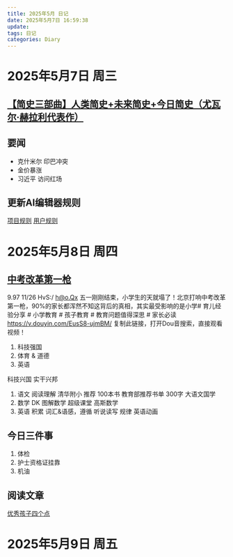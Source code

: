 ```yaml
---
title: 2025年5月 日记
date: 2025年5月7日 16:59:38
update: 
tags: 日记
categories: Diary
---
```


# 2025年5月7日 周三
  ## [【简史三部曲】人类简史+未来简史+今日简史（尤瓦尔·赫拉利代表作）](https://www.bilibili.com/video/BV1SC5HzYExM?spm_id_from=333.788.player.switch&vd_source=3a9354daab34de3be4d6748478d38049&p=7)

  ## 要闻
  + 克什米尔 印巴冲突
  + 金价暴涨
  + 习近平 访问红场

  ## 更新AI编辑器规则
  [项目规则](../Trae_MCP_Agent/project_rules.md)
  [用户规则](../Trae_MCP_Agent/user_rules.md)

# 2025年5月8日 周四
## [中考改革第一枪](../../../教育/中考改革.md)
  9.97 11/26 HvS:/ h@o.Qx 五一刚刚结束，小学生的天就塌了！北京打响中考改革第一枪，90%的家长都浑然不知这背后的真相，其实最受影响的是小学# 育儿经验分享 # 小学教育 # 孩子教育 # 教育问题值得深思 # 家长必读  https://v.douyin.com/EusS8-ujmBM/ 复制此链接，打开Dou音搜索，直接观看视频！
  1. 科技强国
  2. 体育 & 道德
  3. 英语

  科技兴国 实干兴邦

  1. 语文 阅读理解
    清华附小 推荐 100本书
    教育部推荐书单 300字
    大语文国学
  2. 数学
    DK 图解数学
    超级课堂
    高斯数学
  3. 英语
    积累 词汇&语感，遵循 听说读写 规律
    英语动画

## 今日三件事
  1. 体检
  2. 护士资格证挂靠
  3. 机油

## 阅读文章
  [优秀孩子四个点](../../../教育/优秀孩子四个点.md)

# 2025年5月9日 周五
